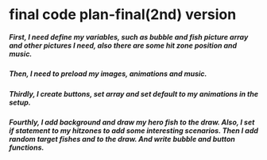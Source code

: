 # final code plan-final(2nd) version
##### First, I need define my variables, such as bubble and fish picture array and other pictures I need, also there are some hit zone position and music.

##### Then, I need to preload my images, animations and music.

##### Thirdly, I create buttons, set array and set default to my animations in the setup.

##### Fourthly, I add background and draw my hero fish to the draw. Also, I set if statement to my hitzones to add some interesting scenarios. Then I add random target fishes and to the draw. And write bubble and button functions.